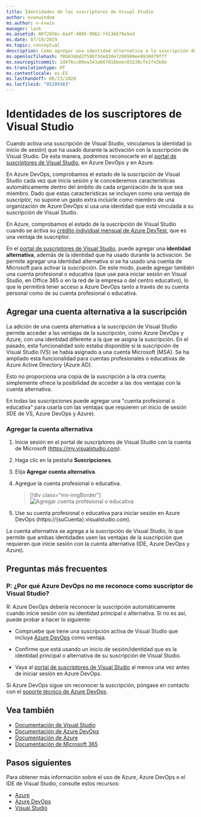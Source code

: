 ```yaml
---
title: Identidades de los suscriptores de Visual Studio
author: evanwindom
ms.author: v-evwin
manager: lank
ms.assetid: 86f2856c-8adf-4085-9962-f4136679e5ed
ms.date: 07/19/2019
ms.topic: conceptual
description: Cómo agregar una identidad alternativa a la suscripción de Visual Studio para usar Azure DevOps y Azure
ms.openlocfilehash: f8b634bd2f59bf3de038e7200900ee9930d79fff
ms.sourcegitcommit: 1d4f6cc80ea343a667d16beec03220cfe1f43b8e
ms.translationtype: HT
ms.contentlocale: es-ES
ms.lasthandoff: 06/23/2020
ms.locfileid: "85289383"
---
```

# <a name="identities-for-visual-studio-subscribers"></a>Identidades de los suscriptores de Visual Studio
Cuando activa una suscripción de Visual Studio, vinculamos la identidad (o inicio de sesión) que ha usado durante la activación con la suscripción de Visual Studio. De esta manera, podremos reconocerle en el [portal de suscriptores de Visual Studio](https://my.visualstudio.com?wt.mc_id=o~msft~docs), en Azure DevOps y en Azure.

En Azure DevOps, comprobamos el estado de la suscripción de Visual Studio cada vez que inicia sesión y le concederemos características automáticamente dentro del ámbito de cada organización de la que sea miembro.
Dado que estas características se incluyen como una ventaja de suscriptor, no supone un gasto extra incluirle como miembro de una organización de Azure DevOps si usa una identidad que está vinculada a su suscripción de Visual Studio.

En Azure, comprobamos el estado de la suscripción de Visual Studio cuando se activa su [crédito individual mensual de Azure DevTest](https://azure.microsoft.com/pricing/member-offers/credit-for-visual-studio-subscribers/), que es una ventaja de suscriptor.

En el [portal de suscriptores de Visual Studio](https://my.visualstudio.com?wt.mc_id=o~msft~docs), puede agregar una **identidad alternativa**, además de la identidad que ha usado durante la activación. Se permite agregar una identidad alternativa si se ha usado una cuenta de Microsoft para activar la suscripción. De este modo, puede agregar también una cuenta profesional o educativa (que use para iniciar sesión en Visual Studio, en Office 365 o en la red de la empresa o del centro educativo), lo que le permitirá tener acceso a Azure DevOps tanto a través de su cuenta personal como de su cuenta profesional o educativa.

## <a name="add-an-alternate-account-to-your-subscription"></a>Agregar una cuenta alternativa a la suscripción
La adición de una cuenta alternativa a la suscripción de Visual Studio permite acceder a las ventajas de la suscripción, como Azure DevOps y Azure, con una identidad diferente a la que se asigna la suscripción. En el pasado, esta funcionalidad solo estaba disponible si la suscripción de Visual Studio (VS) se había asignado a una cuenta Microsoft (MSA). Se ha ampliado esta funcionalidad para cuentas profesionales o educativas de Azure Active Directory (Azure AD).

Esto no proporciona una copia de la suscripción a la otra cuenta; simplemente ofrece la posibilidad de acceder a las dos ventajas con la cuenta alternativa.

En todas las suscripciones puede agregar una "cuenta profesional o educativa" para usarla con las ventajas que requieren un inicio de sesión (IDE de VS, Azure DevOps y Azure).

### <a name="add-the-alternate-account"></a>Agregar la cuenta alternativa
1. Inicie sesión en el portal de suscriptores de Visual Studio con la cuenta de Microsoft (https://my.visualstudio.com).
2. Haga clic en la pestaña **Suscripciones**.
3. Elija **Agregar cuenta alternativa**.
4. Agregue la cuenta profesional o educativa.
    > [!div class="mx-imgBorder"]
    > ![Agregar cuenta profesional o educativa](_img/vs-alternate-identity/enter-alternate-account-my-visual-studio-com-portal.png)

5. Use su cuenta profesional o educativa para iniciar sesión en Azure DevOps (https://{suCuenta}.visualstudio.com).

La cuenta alternativa se agrega a la suscripción de Visual Studio, lo que permite que ambas identidades usen las ventajas de la suscripción que requieren que inicie sesión con la cuenta alternativa (IDE, Azure DevOps y Azure).

## <a name="faq"></a>Preguntas más frecuentes

### <a name="q--why-doesnt-azure-devops-recognize-me-as-a-visual-studio-subscriber"></a>P:  ¿Por qué Azure DevOps no me reconoce como suscriptor de Visual Studio?

R: Azure DevOps debería reconocer la suscripción automáticamente cuando inicie sesión con su identidad principal o alternativa. Si no es así, puede probar a hacer lo siguiente:

* Compruebe que tiene una suscripción activa de Visual Studio que incluya [Azure DevOps](vs-azure-devops.md#eligibility) como ventaja.

* Confirme que está usando un inicio de sesión/identidad que es la identidad principal o alternativa de su suscripción de Visual Studio.

* Vaya al [portal de suscriptores de Visual Studio](https://my.visualstudio.com?wt.mc_id=o~msft~docs) al menos una vez antes de iniciar sesión en Azure DevOps.

Si Azure DevOps sigue sin reconocer la suscripción, póngase en contacto con el [soporte técnico de Azure DevOps](https://azure.microsoft.com/support/devops/).

## <a name="see-also"></a>Vea también
- [Documentación de Visual Studio](https://docs.microsoft.com/visualstudio/)
- [Documentación de Azure DevOps](https://docs.microsoft.com/azure/devops/)
- [Documentación de Azure](https://docs.microsoft.com/azure/)
- [Documentación de Microsoft 365](https://docs.microsoft.com/microsoft-365/)

## <a name="next-steps"></a>Pasos siguientes 
Para obtener más información sobre el uso de Azure, Azure DevOps o el IDE de Visual Studio, consulte estos recursos:
- [Azure](vs-azure.md)
- [Azure DevOps](vs-azure-devops.md)
- [Visual Studio](vs-ide-benefit.md)